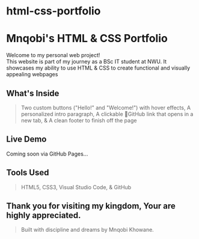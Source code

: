 # html-css-portfolio
# Mnqobi's HTML & CSS Portfolio

Welcome to my personal web project!  
This website is part of my journey as a BSc IT student at NWU. It showcases my ability to use HTML & CSS to create functional and visually appealing webpages

## What's Inside
> Two custom buttons ("Hello!" and "Welcome!") with hover effects,
> A personalized intro paragraph,
> A clickable 🔗GitHub link that opens in a new tab, &
> A clean footer to finish off the page

## Live Demo
Coming soon via GitHub Pages...

## Tools Used
> HTML5, 
> CSS3, 
> Visual Studio Code, &
> GitHub
 
## Thank you for visiting my kingdom, Your are highly appreciated.
> Built with discipline and dreams by Mnqobi Khowane.

